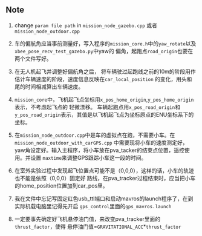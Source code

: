 ## Note
1. change `param file path` in `mission_node_gazebo.cpp` 或者 `mission_node_outdoor.cpp`

2. 车的偏航角应当事前测量好，写入程序的`mission_core.h`中的`yaw_rotate`以及`xbee_pose_recv_test_gazebo.py`中yaw的
偏角，起跑点`road_origin`也要在两个文件写好。
3. 在无人机起飞并调整好偏航角之后，
将车辆驶过起跑线之前的10m的阶段用作估计车辆速度的阶段，速度信息反映在`car_local_position`
的变化，用头和尾的时间相减算出车辆速度。
4. `mission_core`中，飞机起飞点坐标用`x_pos_home_origin`,`y_pos_home_origin`表示，不考虑起飞点的
轻微漂移。
车辆起跑点用`x_pos_road_origin`和`y_pos_road_origin`表示，其值是以飞机起飞点为坐标原点的ENU坐标系下的
坐标。
5. 在`mission_node_outdoor.cpp`中是车的虚拟点在跑，不需要小车。在`mission_node_outdoor_with_carGPS.cpp`
中需要现将小车的速度测定好，yaw角设定好。输入主程序，将小车放在pva_tacker的结束点位置，遥控使用。并设置
`maxtime`来调整GPS跟踪小车这一段的时间。
6. 在室外实验过程中发现起飞位置点可能不是（0,0,0），这样的话，小车的轨迹也不能是依照（0,0,0）固定好
路线，在pva_tracker过程结束时，应当把小车的home_position位置加到car_pos里。
7. 我在文件中忘记写固定红色usb_ttl端口和启动mavros的launch程序了，在到实际机载电脑里记得先开启
`gps_control`里面的`gps_mavros.launch`
8. 一定要事先确定好飞机悬停油门值，来改变pva_tracker里面的`thrust_factor`，使得
悬停油门值=`GRAVITATIONAL_ACC`*`thrust_factor`
